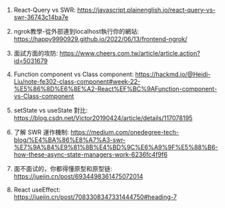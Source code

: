 1. React-Query vs SWR: https://javascript.plainenglish.io/react-query-vs-swr-36743c14ba7e

2. ngrok教學-從外部連到localhost執行你的網站: https://happy9990929.github.io/2022/06/13/frontend-ngrok/

3. 面試方面的攻防: https://www.cheers.com.tw/article/article.action?id=5031679

4. Function component vs Class component: https://hackmd.io/@Heidi-Liu/note-fe302-class-component#week-22-%E5%86%8D%E6%8E%A2-React%EF%BC%9AFunction-component-vs-Class-component

5. setState vs useState 對比: https://blog.csdn.net/Victor20190424/article/details/117078195

6. 了解 SWR 運作機制: https://medium.com/onedegree-tech-blog/%E4%BA%86%E8%A7%A3-swr-%E7%9A%84%E9%81%8B%E4%BD%9C%E6%A9%9F%E5%88%B6-how-these-async-state-managers-work-6236fc4f9f6

7. 面不面试的，你都得懂原型和原型链: https://juejin.cn/post/6934498361475072014

8. React useEffect: https://juejin.cn/post/7083308347331444750#heading-7